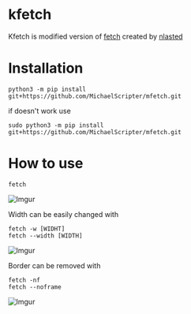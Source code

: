 # kfetch

Kfetch is modified version of [fetch](https://github.com/nlasted/fetch) created by [nlasted](https://github.com/nlasted/)

# Installation

```
python3 -m pip install git+https://github.com/MichaelScripter/mfetch.git
```
if doesn't work use
```
sudo python3 -m pip install git+https://github.com/MichaelScripter/mfetch.git
```

# How to use

```
fetch
```
![Imgur](https://i.imgur.com/kqdO6xl.png)

Width can be easily changed with
```
fetch -w [WIDHT]
fetch --width [WIDTH]
```
![Imgur](https://i.imgur.com/lTrzViy.png)

Border can be removed with
```
fetch -nf
fetch --noframe
```
![Imgur](https://i.imgur.com/arDEnta.png)